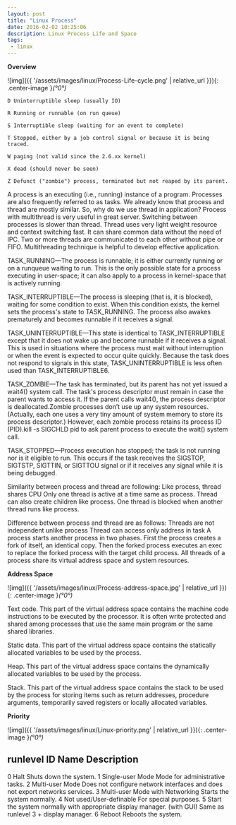 ```yaml
---
layout: post
title: "Linux Process"
date: 2016-02-02 10:25:06
description: Linux Process Life and Space
tags: 
 - linux
---
```


**Overview**

![img]({{ '/assets/images/linux/Process-Life-cycle.png' | relative_url }}){: .center-image }*(°0°)*

```
D Uninterruptible sleep (usually IO)

R Running or runnable (on run queue)

S Interruptible sleep (waiting for an event to complete)

T Stopped, either by a job control signal or because it is being traced.

W paging (not valid since the 2.6.xx kernel)

X dead (should never be seen)

Z Defunct ("zombie") process, terminated but not reaped by its parent.
```

A process is an executing (i.e., running) instance of a program. Processes are also frequently referred to as tasks.
We already know that process and thread are mostly similar. So, why do we use thread in application? Process with multithread is very useful in great server. Switching between processes is slower than thread. Thread uses very light weight resource and context switching fast. It can share common data without the need of IPC. Two or more threads are communicated to each other without pipe or FIFO. Multithreading technique is helpful to develop effective application.

TASK_RUNNING—The process is runnable; it is either currently running or on a runqueue waiting to run. This is the only possible state for a process executing in user-space; it can also apply to a process in kernel-space that is actively running.

TASK_INTERRUPTIBLE—The process is sleeping (that is, it is blocked), waiting for some condition to exist. When this condition exists, the kernel sets the process's state to TASK_RUNNING. The process also awakes prematurely and becomes runnable if it receives a signal.

TASK_UNINTERRUPTIBLE—This state is identical to TASK_INTERRUPTIBLE except that it does not wake up and become runnable if it receives a signal. This is used in situations where the process must wait without interruption or when the event is expected to occur quite quickly. Because the task does not respond to signals in this state, TASK_UNINTERRUPTIBLE is less often used than TASK_INTERRUPTIBLE6.

TASK_ZOMBIE—The task has terminated, but its parent has not yet issued a wait4() system call. The task's process descriptor must remain in case the parent wants to access it. If the parent calls wait4(), the process descriptor is deallocated.Zombie processes don’t use up any system resources. (Actually, each one uses a very tiny amount of system memory to store its process descriptor.) However, each zombie process retains its process ID (PID).kill -s SIGCHLD pid to ask parent process to execute the wait() system call.

TASK_STOPPED—Process execution has stopped; the task is not running nor is it eligible to run. This occurs if the task receives the SIGSTOP, SIGTSTP, SIGTTIN, or SIGTTOU signal or if it receives any signal while it is being debugged.

Similarity between process and thread are following:
Like process, thread shares CPU
Only one thread is active at a time same as process.
Thread can also create children like process.
One thread is blocked when another thread runs like process.

Difference between process and thread are as follows:
Threads are not independent unlike process
Thread can access only address in task
A process starts another process in two phases. First the process creates a fork of itself, an identical copy. Then the forked process executes an exec to replace the forked process with the target child process.
All threads of a process share its virtual address space and system resources. 

**Address Space**

![img]({{ '/assets/images/linux/Process-address-space.jpg' | relative_url }}){: .center-image }*(°0°)*

Text code. This part of the virtual address space contains the machine code instructions to be executed by the processor. It is often write protected and shared among processes that use the same main program or the same shared libraries.

Static data. This part of the virtual address space contains the statically allocated variables to be used by the process.

Heap. This part of the virtual address space contains the dynamically allocated variables to be used by the process.

Stack. This part of the virtual address space contains the stack to be used by the process for storing items such as return addresses, procedure arguments, temporarily saved registers or locally allocated variables.

**Priority**

![img]({{ '/assets/images/linux/Linux-priority.png' | relative_url }}){: .center-image }*(°0°)*


**runlevel**
ID      Name                Description
---------------------------------------
0       Halt                Shuts down the system.
1       Single-user Mode    Mode for administrative tasks.
2       Multi-user Mode     Does not configure network interfaces and does not export networks services.
3       Multi-user Mode with Networking     Starts the system normally.
4       Not used/User-definable     For special purposes.
5       Start the system normally with appropriate display manager. (with GUI)  Same as runlevel 3 + display manager.
6       Reboot              Reboots the system.

